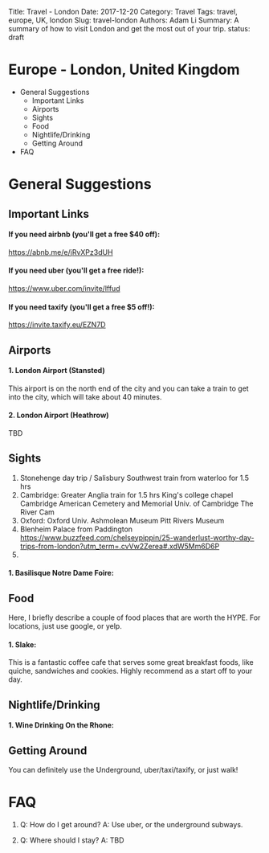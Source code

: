 Title: Travel - London
Date: 2017-12-20
Category: Travel
Tags: travel, europe, UK, london
Slug: travel-london
Authors: Adam Li
Summary: A summary of how to visit London and get the most out of your trip.
status: draft

# Europe - London, United Kingdom
<!-- MarkdownTOC -->

- General Suggestions
    - Important Links
    - Airports
    - Sights
    - Food
    - Nightlife/Drinking
    - Getting Around
- FAQ

<!-- /MarkdownTOC -->

# General Suggestions

## Important Links
#### If you need airbnb (you'll get a free $40 off):
<a href="https://abnb.me/e/jRvXPz3dUH">https://abnb.me/e/jRvXPz3dUH</a>
#### If you need uber (you'll get a free ride!):
<a href="https://www.uber.com/invite/lffud">https://www.uber.com/invite/lffud</a>
#### If you need taxify (you'll get a free $5 off!):
<a href="https://invite.taxify.eu/EZN7D">https://invite.taxify.eu/EZN7D</a>

## Airports
#### 1. London Airport (Stansted)
This airport is on the north end of the city and you can take a train to get into the city, which will take about 40 minutes.

#### 2. London Airport (Heathrow)
TBD

## Sights
1. Stonehenge day trip / Salisbury 
Southwest train from waterloo for 1.5 hrs
2. Cambridge:
Greater Anglia train for 1.5 hrs
King's college chapel
Cambridge American Cemetery and Memorial
Univ. of Cambridge
The River Cam
3. Oxford:
Oxford Univ.
Ashmolean Museum
Pitt Rivers Museum
4. Blenheim Palace from Paddington
https://www.buzzfeed.com/chelseypippin/25-wanderlust-worthy-day-trips-from-london?utm_term=.cvVw2Zerea#.xdW5Mm6D6P
5. 

#### 1. Basilisque Notre Dame Foire:

## Food
Here, I briefly describe a couple of food places that are worth the HYPE. For locations, just use google, or yelp.

#### 1. Slake:
This is a fantastic coffee cafe that serves some great breakfast foods, like quiche, sandwiches and cookies. Highly recommend as a start off to your day.

 

## Nightlife/Drinking
#### 1. Wine Drinking On the Rhone:


## Getting Around
You can definitely use the Underground, uber/taxi/taxify, or just walk!

# FAQ
1. Q: How do I get around?
A: Use uber, or the underground subways.

2. Q: Where should I stay?
A: TBD